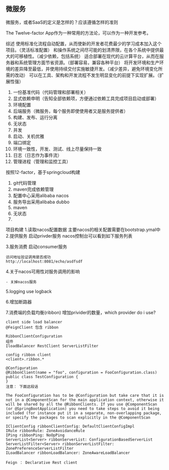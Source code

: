 ## 微服务

微服务，或者SaaS的定义是怎样的？应该遵循怎样的准则

The Twelve-factor App作为一种常用的方法论，可以作为一种开发参考。

综述
使用标准化流程自动配置，从而使新的开发者花费最少的学习成本加入这个项目。（灵活标准配置）
和操作系统之间尽可能的划清界限，在各个系统中提供最大的可移植性。（减少依赖，包括系统）
适合部署在现代的云计算平台，从而在服务器和系统管理方面节省资源。（部署容易，兼容各种平台）
将开发环境和生产环境的差异降至最低，并使用持续交付实施敏捷开发。（减少差异，避免环境变化所需的改动）
可以在工具、架构和开发流程不发生明显变化的前提下实现扩展。（扩展性强）

1. 一份基准代码（代码管理和部署相关）
2. 显式依赖申明（告知全部依赖项，方便通过依赖工具完成项目启动或部署）
3. 环境配置
4. 后端服务（微服务，每个服务即使使用者又是服务提供者）
5. 构建、发布、运行分离
6. 无状态
7. 并发
8. 启动、关机优雅
9. 端口绑定
10. 环境一致性，开发、测试、线上尽量保持一致
11. 日志（日志作为事件流）
12. 管理进程（管理和监控工具）


按照12-factor，基于springcloud构建

1. git代码管理
2. maven完成依赖管理
3. 配置中心采用alibaba nacos
4. 服务导出采用alibaba dubbo 
5. maven
6. 无状态
7. 


项目构建
1.读取nacos配置数据
    主要nacos的相关配置需要在bootstrap.ymal中
2.提供服务
    启动privder服务
    nacos控制台可以看到如下服务列表

3.服务消费
    启动consumer服务
    
    访问地址验证调用是否成功
    http://localhost:8081/echo/asdfsdf
         	
         	
4.关于nacos可用性对服务调用的影响

    - 关掉nacos服务
    
5.logging use logback

6.增加断路器

7.消费端的负载均衡(ribbon)
    增加privider的数量，which provider do i use?
    
    
    client side load balancer
    @FeignClient 包含 ribbon
    
    RibbonClientConfiguration
    组件
    IloadBalancer RestClient ServerListFilter
    
    config ribbon client
    <client>.ribbon.*
    
    @Configuration
    @RibbonClient(name = "foo", configuration = FooConfiguration.class)
    public class TestConfiguration {
    }
    注意： 下面这段话
        
    The FooConfiguration has to be @Configuration but take care that it is not in a @ComponentScan for the main application context, otherwise it will be shared by all the @RibbonClients. If you use @ComponentScan (or @SpringBootApplication) you need to take steps to avoid it being included (for instance put it in a separate, non-overlapping package, or specify the packages to scan explicitly in the @ComponentScan
    
    IClientConfig ribbonClientConfig: DefaultClientConfigImpl
    IRule ribbonRule: ZoneAvoidanceRule
    IPing ribbonPing: NoOpPing
    ServerList<Server> ribbonServerList: ConfigurationBasedServerList
    ServerListFilter<Server> ribbonServerListFilter: ZonePreferenceServerListFilter
    ILoadBalancer ribbonLoadBalancer: ZoneAwareLoadBalancer
    
    Feign ： Declarative Rest client
    